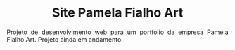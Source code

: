 <h1 align="center">Site Pamela Fialho Art</h1>
<p align="justify">Projeto de desenvolvimento web para um portfolio da empresa Pamela Fialho Art. Projeto ainda em andamento.</p>
